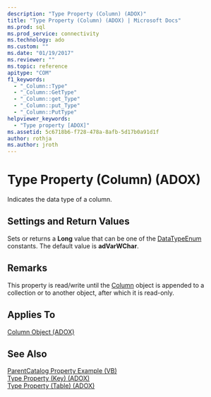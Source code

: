 ```yaml
---
description: "Type Property (Column) (ADOX)"
title: "Type Property (Column) (ADOX) | Microsoft Docs"
ms.prod: sql
ms.prod_service: connectivity
ms.technology: ado
ms.custom: ""
ms.date: "01/19/2017"
ms.reviewer: ""
ms.topic: reference
apitype: "COM"
f1_keywords: 
  - "_Column::Type"
  - "_Column::GetType"
  - "_Column::get_Type"
  - "_Column::put_Type"
  - "_Column::PutType"
helpviewer_keywords: 
  - "Type property [ADOX]"
ms.assetid: 5c6718b6-f728-478a-8afb-5d17b0a91d1f
author: rothja
ms.author: jroth
---
```

# Type Property (Column) (ADOX)
Indicates the data type of a column.  
  
## Settings and Return Values  
 Sets or returns a **Long** value that can be one of the [DataTypeEnum](../ado-api/datatypeenum.md) constants. The default value is **adVarWChar**.  
  
## Remarks  
 This property is read/write until the [Column](./column-object-adox.md) object is appended to a collection or to another object, after which it is read-only.  
  
## Applies To  
 [Column Object (ADOX)](./column-object-adox.md)  
  
## See Also  
 [ParentCatalog Property Example (VB)](./parentcatalog-property-example-vb.md)   
 [Type Property (Key) (ADOX)](./type-property-key-adox.md)   
 [Type Property (Table) (ADOX)](./type-property-table-adox.md)